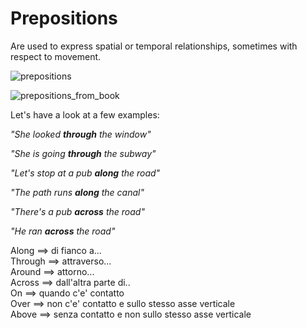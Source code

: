 # Prepositions  

Are used to express spatial or temporal relationships, sometimes with respect to movement.  

![prepositions](https://user-images.githubusercontent.com/7195133/216760863-5a2dd328-bf0a-4b7d-aefa-3da34787c036.jpg)  

![prepositions_from_book](https://user-images.githubusercontent.com/7195133/216760981-604c0830-3a88-468a-8c21-a05503545d15.jpg)  

Let's have a look at a few examples:  

*"She looked **through** the window"*  

*"She is going **through** the subway"*  

*"Let's stop at a pub **along** the road"*  

*"The path runs **along** the canal"*  

*"There's a pub **across** the road"*  

*"He ran **across** the road"*  

Along $\implies$ di fianco a...  
Through $\implies$ attraverso...  
Around $\implies$ attorno...  
Across $\implies$ dall'altra parte di..  
On $\implies$ quando c'e' contatto  
Over $\implies$ non c'e' contatto e sullo stesso asse verticale  
Above $\implies$ senza contatto e non sullo stesso asse verticale  